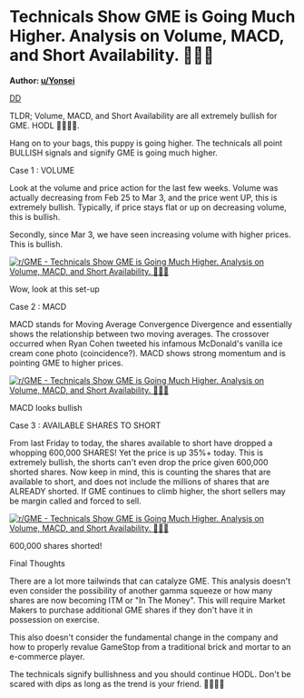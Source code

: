 Technicals Show GME is Going Much Higher. Analysis on Volume, MACD, and Short Availability. 🚀🚀🚀
==================================================================================================

**Author: [u/Yonsei](https://www.reddit.com/user/Yonsei/)**

[DD](https://www.reddit.com/r/GME/search?q=flair_name%3A%22DD%22&restrict_sr=1)

TLDR; Volume, MACD, and Short Availability are all extremely bullish for GME. HODL 🚀🚀🚀🚀.

Hang on to your bags, this puppy is going higher. The technicals all point BULLISH signals and signify GME is going much higher.

Case 1 : VOLUME

Look at the volume and price action for the last few weeks. Volume was actually decreasing from Feb 25 to Mar 3, and the price went UP, this is extremely bullish. Typically, if price stays flat or up on decreasing volume, this is bullish.

Secondly, since Mar 3, we have seen increasing volume with higher prices. This is bullish.

[![r/GME - Technicals Show GME is Going Much Higher. Analysis on Volume, MACD, and Short Availability. 🚀🚀🚀](https://preview.redd.it/yutvew3azul61.jpg?width=467&format=pjpg&auto=webp&s=c45a49ab8722ca5a1e287f70e8952e6ec00354e6)](https://preview.redd.it/yutvew3azul61.jpg?width=467&format=pjpg&auto=webp&s=c45a49ab8722ca5a1e287f70e8952e6ec00354e6)

Wow, look at this set-up

Case 2 : MACD

MACD stands for Moving Average Convergence Divergence and essentially shows the relationship between two moving averages. The crossover occurred when Ryan Cohen tweeted his infamous McDonald's vanilla ice cream cone photo (coincidence?). MACD shows strong momentum and is pointing GME to higher prices.

[![r/GME - Technicals Show GME is Going Much Higher. Analysis on Volume, MACD, and Short Availability. 🚀🚀🚀](https://preview.redd.it/v2797p7czul61.jpg?width=493&format=pjpg&auto=webp&s=51982ef08fc93dc8e47b3a1a09d13223212af3c1)](https://preview.redd.it/v2797p7czul61.jpg?width=493&format=pjpg&auto=webp&s=51982ef08fc93dc8e47b3a1a09d13223212af3c1)

MACD looks bullish

Case 3 : AVAILABLE SHARES TO SHORT

From last Friday to today, the shares available to short have dropped a whopping 600,000 SHARES! Yet the price is up 35%+ today. This is extremely bullish, the shorts can't even drop the price given 600,000 shorted shares. Now keep in mind, this is counting the shares that are available to short, and does not include the millions of shares that are ALREADY shorted. If GME continues to climb higher, the short sellers may be margin called and forced to sell.

[![r/GME - Technicals Show GME is Going Much Higher. Analysis on Volume, MACD, and Short Availability. 🚀🚀🚀](https://preview.redd.it/qx30867ezul61.png?width=498&format=png&auto=webp&s=c8b08889b2d0198c8879f98d8d5bed78dfc5a281)](https://preview.redd.it/qx30867ezul61.png?width=498&format=png&auto=webp&s=c8b08889b2d0198c8879f98d8d5bed78dfc5a281)

600,000 shares shorted!

Final Thoughts

There are a lot more tailwinds that can catalyze GME. This analysis doesn't even consider the possibility of another gamma squeeze or how many shares are now becoming ITM or "In The Money". This will require Market Makers to purchase additional GME shares if they don't have it in possession on exercise.

This also doesn't consider the fundamental change in the company and how to properly revalue GameStop from a traditional brick and mortar to an e-commerce player.

The technicals signify bullishness and you should continue HODL. Don't be scared with dips as long as the trend is your friend. 🚀🚀🚀🚀
